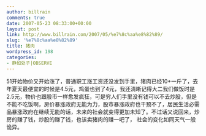 ```yaml
---
author: billrain
comments: true
date: 2007-05-23 08:33:00+00:00
layout: post
link: http://www.billrain.com/2007/05/%e7%8c%aa%e8%82%89/
slug: '%e7%8c%aa%e8%82%89'
title: 猪肉
wordpress_id: 198
categories:
- 静如处子|OBSERVE
---
```


  51开始物价又开始涨了，普通职工涨工资还没发到手里，猪肉已经10+一斤了，去年夏天最便宜的时候是4.5元，鸡蛋也到了4元，我还清晰记得大二我们做饭时是2.5元，物价也跟股市一样愈发疯狂，可是穷人们手里没有钱可以不去炒股，但是不能不吃饭啊，房价暴涨政府无能为力，股市暴涨政府也干预不了，居民生活必需品暴涨政府在继续无能的话，未来的社会就变得更加未知了。不过话又说回来，炒房的赚了钱，炒股的赚了钱，也该卖猪肉的赚一吧了， 社会的变化如同天气一般诡异。  

